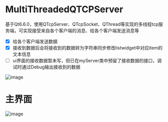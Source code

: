 # MultiThreadedQTCPServer
基于Qt6.6.0，使用QTcpServer、QTcpSocket、QThread等实现的多线程tcp服务端，可实现接受来自各个客户端的消息、给各个客户端发送消息等


- [x] 给各个客户端发送数据
- [x] 接收到数据后会将接收到的数据转为字符串同步修改listwidget中对应item的文本信息
- [ ] ui界面的接收数据暂未写，但已在myServer类中预留了接收数据的接口，调试时通过Debug输出接收到的数据

![image](https://github.com/HorrZzz/MultiThreadedQTCPServer/assets/42233737/979718b0-83f3-49b0-bdf8-c269490cd4a1)

# 主界面
![image](https://github.com/HorrZzz/MultiThreadedQTCPServer/assets/42233737/c50f753b-081c-4d22-acc0-1c9903bfc28c)
